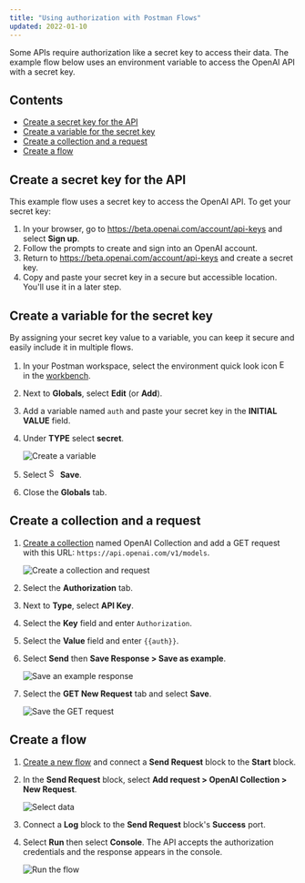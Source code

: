 ```yaml
---
title: "Using authorization with Postman Flows"
updated: 2022-01-10
---
```


Some APIs require authorization like a secret key to access their data. The example flow below uses an environment variable to access the OpenAI API with a secret key.

## Contents

* [Create a secret key for the API](#create-a-secret-key-for-the-api)
* [Create a variable for the secret key](#create-a-variable-for-the-secret-key)
* [Create a collection and a request](#create-a-collection-and-a-request)
* [Create a flow](#create-a-flow)

## Create a secret key for the API

This example flow uses a secret key to access the OpenAI API. To get your secret key:

1. In your browser, go to https://beta.openai.com/account/api-keys and select **Sign up**.
1. Follow the prompts to create and sign into an OpenAI account.
1. Return to https://beta.openai.com/account/api-keys and create a secret key.
1. Copy and paste your secret key in a secure but accessible location. You'll use it in a later step.

## Create a variable for the secret key

By assigning your secret key value to a variable, you can keep it secure and easily include it in multiple flows.

1. In  your Postman workspace, select the environment quick look icon <img alt="Environment quick look icon" src="https://assets.postman.com/postman-docs/icon-environment-quick-look.jpg#icon" width="16px"> in the [workbench](/docs/getting-started/navigating-postman/#environment-selector-and-environment-quick-look).
1. Next to **Globals**, select **Edit** (or **Add**).
1. Add a variable named `auth` and paste your secret key in the **INITIAL VALUE** field.
1. Under **TYPE** select **secret**.

    ![Create a variable](https://assets.postman.com/postman-docs/v10/flow-auth-create-variable-v10.jpg)

1. Select <img alt="Save icon" src="https://assets.postman.com/postman-docs/icon-save.jpg#icon" width="16px"> **Save**.
1. Close the **Globals** tab.

## Create a collection and a request

1. [Create a collection](/docs/getting-started/creating-the-first-collection/) named OpenAI Collection and add a GET request with this URL: `https://api.openai.com/v1/models`.

    ![Create a collection and request](https://assets.postman.com/postman-docs/v10/flow-auth-collection-v10.jpg)

1. Select the **Authorization** tab.
1. Next to **Type**, select **API Key**.
1. Select the **Key** field and enter `Authorization`.
1. Select the **Value** field and enter `{{auth}}`.
1. Select **Send** then **Save Response > Save as example**.

    ![Save an example response](https://assets.postman.com/postman-docs/v10/flow-auth-example-v10.jpg)

1. Select the **GET New Request** tab and select **Save**.

    ![Save the GET request](https://assets.postman.com/postman-docs/v10/flow-auth-save-request-v10.jpg)

## Create a flow

1. [Create a new flow](/docs/postman-flows/flows-intro/building-your-first-flow/) and connect a **Send Request** block to the **Start** block.
1. In the **Send Request** block, select **Add request > OpenAI Collection > New Request**.

    ![Select data](https://assets.postman.com/postman-docs/v10/flow-auth-send-request-v10.jpg)

1. Connect a **Log** block to the **Send Request** block's **Success** port.
1. Select **Run** then select **Console**. The API accepts the authorization credentials and the response appears in the console.

    ![Run the flow](https://assets.postman.com/postman-docs/v10/flow-auth-run-v10.jpg)
